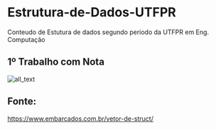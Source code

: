 # Estrutura-de-Dados-UTFPR
Conteudo de Estutura de dados segundo periodo da UTFPR em Eng. Computação



## 1º Trabalho com Nota

![all_text](https://media.giphy.com/media/1yjagjPLiB31xeo2xo/giphy.gif) 

## Fonte:
https://www.embarcados.com.br/vetor-de-struct/

